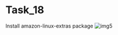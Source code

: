 # Task_18
Install amazon-linux-extras package
![img5](https://user-images.githubusercontent.com/74048346/116228949-92266700-a773-11eb-8c0a-b26c68333007.PNG)

